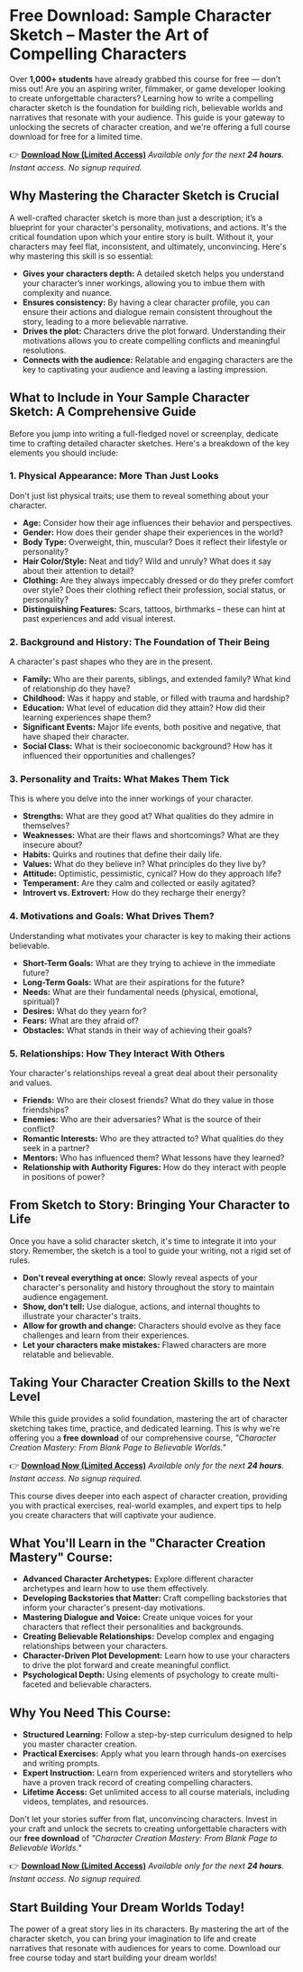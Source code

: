 # Free Download: Sample Character Sketch – Master the Art of Compelling Characters

Over **1,000+ students** have already grabbed this course for free — don’t miss out!
Are you an aspiring writer, filmmaker, or game developer looking to create unforgettable characters? Learning how to write a compelling character sketch is the foundation for building rich, believable worlds and narratives that resonate with your audience. This guide is your gateway to unlocking the secrets of character creation, and we're offering a full course download for free for a limited time.

👉 [**Download Now (Limited Access)**](https://udemywork.com/sample-character-sketch)
_Available only for the next **24 hours**. Instant access. No signup required._

## Why Mastering the Character Sketch is Crucial

A well-crafted character sketch is more than just a description; it’s a blueprint for your character's personality, motivations, and actions. It's the critical foundation upon which your entire story is built. Without it, your characters may feel flat, inconsistent, and ultimately, unconvincing. Here's why mastering this skill is so essential:

*   **Gives your characters depth:** A detailed sketch helps you understand your character’s inner workings, allowing you to imbue them with complexity and nuance.
*   **Ensures consistency:** By having a clear character profile, you can ensure their actions and dialogue remain consistent throughout the story, leading to a more believable narrative.
*   **Drives the plot:** Characters drive the plot forward. Understanding their motivations allows you to create compelling conflicts and meaningful resolutions.
*   **Connects with the audience:** Relatable and engaging characters are the key to captivating your audience and leaving a lasting impression.

## What to Include in Your Sample Character Sketch: A Comprehensive Guide

Before you jump into writing a full-fledged novel or screenplay, dedicate time to crafting detailed character sketches. Here's a breakdown of the key elements you should include:

### 1. Physical Appearance: More Than Just Looks

Don't just list physical traits; use them to reveal something about your character.

*   **Age:** Consider how their age influences their behavior and perspectives.
*   **Gender:** How does their gender shape their experiences in the world?
*   **Body Type:** Overweight, thin, muscular? Does it reflect their lifestyle or personality?
*   **Hair Color/Style:** Neat and tidy? Wild and unruly? What does it say about their attention to detail?
*   **Clothing:** Are they always impeccably dressed or do they prefer comfort over style? Does their clothing reflect their profession, social status, or personality?
*   **Distinguishing Features:** Scars, tattoos, birthmarks – these can hint at past experiences and add visual interest.

### 2. Background and History: The Foundation of Their Being

A character's past shapes who they are in the present.

*   **Family:** Who are their parents, siblings, and extended family? What kind of relationship do they have?
*   **Childhood:** Was it happy and stable, or filled with trauma and hardship?
*   **Education:** What level of education did they attain? How did their learning experiences shape them?
*   **Significant Events:** Major life events, both positive and negative, that have shaped their character.
*   **Social Class:** What is their socioeconomic background? How has it influenced their opportunities and challenges?

### 3. Personality and Traits: What Makes Them Tick

This is where you delve into the inner workings of your character.

*   **Strengths:** What are they good at? What qualities do they admire in themselves?
*   **Weaknesses:** What are their flaws and shortcomings? What are they insecure about?
*   **Habits:** Quirks and routines that define their daily life.
*   **Values:** What do they believe in? What principles do they live by?
*   **Attitude:** Optimistic, pessimistic, cynical? How do they approach life?
*   **Temperament:** Are they calm and collected or easily agitated?
*   **Introvert vs. Extrovert:** How do they recharge their energy?

### 4. Motivations and Goals: What Drives Them?

Understanding what motivates your character is key to making their actions believable.

*   **Short-Term Goals:** What are they trying to achieve in the immediate future?
*   **Long-Term Goals:** What are their aspirations for the future?
*   **Needs:** What are their fundamental needs (physical, emotional, spiritual)?
*   **Desires:** What do they yearn for?
*   **Fears:** What are they afraid of?
*   **Obstacles:** What stands in their way of achieving their goals?

### 5. Relationships: How They Interact With Others

Your character's relationships reveal a great deal about their personality and values.

*   **Friends:** Who are their closest friends? What do they value in those friendships?
*   **Enemies:** Who are their adversaries? What is the source of their conflict?
*   **Romantic Interests:** Who are they attracted to? What qualities do they seek in a partner?
*   **Mentors:** Who has influenced them? What lessons have they learned?
*   **Relationship with Authority Figures:** How do they interact with people in positions of power?

## From Sketch to Story: Bringing Your Character to Life

Once you have a solid character sketch, it's time to integrate it into your story. Remember, the sketch is a tool to guide your writing, not a rigid set of rules.

*   **Don't reveal everything at once:** Slowly reveal aspects of your character's personality and history throughout the story to maintain audience engagement.
*   **Show, don't tell:** Use dialogue, actions, and internal thoughts to illustrate your character's traits.
*   **Allow for growth and change:** Characters should evolve as they face challenges and learn from their experiences.
*   **Let your characters make mistakes:** Flawed characters are more relatable and believable.

## Taking Your Character Creation Skills to the Next Level

While this guide provides a solid foundation, mastering the art of character sketching takes time, practice, and dedicated learning. This is why we're offering you a **free download** of our comprehensive course, *"Character Creation Mastery: From Blank Page to Believable Worlds."*

👉 [**Download Now (Limited Access)**](https://udemywork.com/sample-character-sketch)
_Available only for the next **24 hours**. Instant access. No signup required._

This course dives deeper into each aspect of character creation, providing you with practical exercises, real-world examples, and expert tips to help you create characters that will captivate your audience.

## What You'll Learn in the "Character Creation Mastery" Course:

*   **Advanced Character Archetypes:** Explore different character archetypes and learn how to use them effectively.
*   **Developing Backstories that Matter:** Craft compelling backstories that inform your character's present-day motivations.
*   **Mastering Dialogue and Voice:** Create unique voices for your characters that reflect their personalities and backgrounds.
*   **Creating Believable Relationships:** Develop complex and engaging relationships between your characters.
*   **Character-Driven Plot Development:** Learn how to use your characters to drive the plot forward and create meaningful conflict.
*   **Psychological Depth:** Using elements of psychology to create multi-faceted and believable characters.

## Why You Need This Course:

*   **Structured Learning:** Follow a step-by-step curriculum designed to help you master character creation.
*   **Practical Exercises:** Apply what you learn through hands-on exercises and writing prompts.
*   **Expert Instruction:** Learn from experienced writers and storytellers who have a proven track record of creating compelling characters.
*   **Lifetime Access:** Get unlimited access to all course materials, including videos, templates, and resources.

Don't let your stories suffer from flat, unconvincing characters. Invest in your craft and unlock the secrets to creating unforgettable characters with our **free download** of *"Character Creation Mastery: From Blank Page to Believable Worlds."*

👉 [**Download Now (Limited Access)**](https://udemywork.com/sample-character-sketch)
_Available only for the next **24 hours**. Instant access. No signup required._

## Start Building Your Dream Worlds Today!

The power of a great story lies in its characters. By mastering the art of the character sketch, you can bring your imagination to life and create narratives that resonate with audiences for years to come. Download our free course today and start building your dream worlds!
